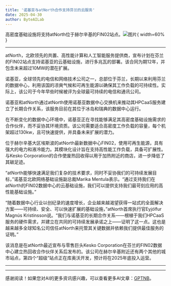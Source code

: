 ```yaml
---
title: '诺基亚与atNorth合作支持芬兰的云服务'
date: 2025-04-30
author: ByteAILab
---
```


高密度基础设施将支持atNorth位于赫尔辛基的FIN02站点。![图片](https://ai-techpark.com/wp-content/uploads/Nokia-partners.jpg){ width=60% }

---

atNorth，北欧领先的共置、高性能计算和人工智能服务提供商，宣布计划在芬兰的FIN02站点支持诺基亚的云基础设施，进行多兆瓦的部署。该合同为期12年，并包含未来超过10MW的潜在扩展。

诺基亚，全球领先的电信和网络技术公司之一，总部位于芬兰，长期以来利用芬兰的数据中心，利用该国的凉爽气候和可再生能源以确保其工作负载的可持续性。实际上，该公司于今年早些时候被评为全球最可持续的电信和通讯公司。

诺基亚和atNorth通过atNorth使用诺基亚数据中心交换机来推动其HPCaaS服务建立了长期合作关系，该服务目前在其位于冰岛和瑞典的数据中心运行。

在不断变化的数据中心环境中，诺基亚正在寻找能够满足其高密度基础设施需求的合作伙伴，而不妥协其环境资质。该公司需要适合高密度工作负载的容量，每个机架超过130kw，且可快速提供，并具备未来扩展的潜力。

位于赫尔辛基大区埃斯波的atNorth最新数据中心FIN02，使用可再生能源，具有强大的电力和液冷能力。其模块化设计旨在支持高性能工作负载，具备可扩展性。与Kesko Corporation的合作使废热回收得以用于加热附近的商店，进一步降低了其碳足迹。

“atNorth能够快速满足我们复杂的技术要求，同时不妥协我们的可持续发展目标，”诺基亚北欧网络基础设施副总裁Marika Mentula表示。“通过支持我们在atNorth的FIN02数据中心的云基础设施，我们可以提供支持我们最苛刻应用的高性能基础设施。”

“随着数据中心行业以创纪录的速度增长，企业越来越渴望获得一站式的全面解决方案——可持续、安全、可以快速扩展的基础设施，”atNorth首席执行官Eyjólfur Magnús Kristinsson说。“我们与诺基亚的长期合作关系——根植于我们HPCaaS服务的硬件需求，并建立在共同的可持续发展承诺之上——证明了这一点。这也是越来越多全球知名公司信任atNorth来托管其关键数据并依赖我们提供最佳服务的证明。”

该消息是在atNorth最近宣布与零售巨头Kesko Corporation在芬兰的FIN02数据中心建立热回收合作伙伴关系后发布的。该公司在赫尔辛基附近还有两个其他的城市站点，第四个“超级”站点正在库奥沃开发，预计将在2025年底投入运营。

---
---
感谢阅读！如果您对AI的更多资讯感兴趣，可以查看更多AI文章：[GPTNB](https://gptnb.com)。